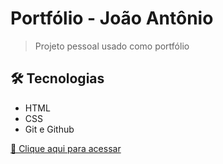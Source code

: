 # Portfólio - João Antônio

> Projeto pessoal usado como portfólio

## 🛠 Tecnologias

- HTML
- CSS
- Git e Github

[🔗 Clique aqui para acessar](https://scjoaoantonio.github.io/portfolio/)
